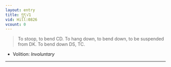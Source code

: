 ```yaml
---
layout: entry
title: དུད་√1
vid: Hill:0826
vcount: 0
---
```

> To stoop, to bend CD\. To hang down, to bend down, to be suspended from DK\. To bend down DS, TC\.

* Volition: _Involuntary_

---

